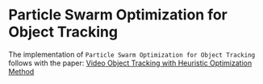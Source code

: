 # Particle Swarm Optimization for Object Tracking

The implementation of `Particle Swarm Optimization for Object Tracking` follows with the paper: [Video Object Tracking with Heuristic Optimization Method](https://scholar.google.com/citations?view_op=view_citation&hl=zh-TW&user=yG__IdQAAAAJ&cstart=20&pagesize=80&citation_for_view=yG__IdQAAAAJ:L8Ckcad2t8MC)
